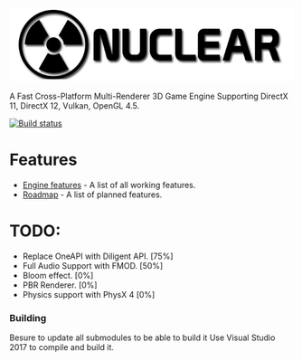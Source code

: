 ![Nuclear Engine Logo](logo.png "Nuclear Engine Logo") 

A Fast Cross-Platform Multi-Renderer 3D Game Engine Supporting DirectX 11, DirectX 12, Vulkan, OpenGL 4.5.

[![Build status](https://ci.appveyor.com/api/projects/status/k7lo2s60aa0gmld2?svg=true)](https://ci.appveyor.com/project/Zone-organization/nuclear-engine) 

# Features
* [Engine features](https://github.com/Zone-organization/Nuclear-Engine/blob/master/FEATURES.md) - A list of all working features.
* [Roadmap](https://github.com/Zone-organization/Nuclear-Engine/blob/master/ROADMAP.md) - A list of planned features. 

# TODO:
  - Replace OneAPI with Diligent API.    [75%]
  - Full Audio Support with FMOD.		 [50%]
  - Bloom effect.						 [0%]
  - PBR Renderer.						 [0%]
  - Physics support with PhysX 4		 [0%]

### Building
Besure to update all submodules to be able to build it
Use Visual Studio 2017 to compile and build it.
